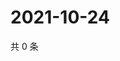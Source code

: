 # 2021-10-24

共 0 条

<!-- BEGIN WEIBO -->
<!-- 最后更新时间 Sun Oct 24 2021 02:15:17 GMT+0800 (China Standard Time) -->

<!-- END WEIBO -->
